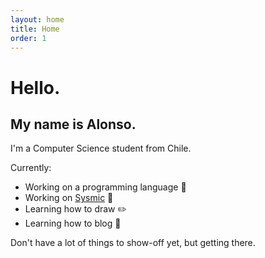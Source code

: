 ```yaml
---
layout: home
title: Home
order: 1
---
```


# Hello.

## My name is Alonso.

I'm a Computer Science student from Chile.

<!-- Currently working on a programming language 🔨, working on <a href="https://sysmic.cl/" target="_blank">Sysmic</a> 🤖 and learning how to draw ✏ and how to blog 📝.-->
Currently:
- Working on a programming language 🔨
- Working on  <a href="https://sysmic.cl/" target="_blank">Sysmic</a> 🤖
- Learning how to draw ✏️
- Learning how to blog 📙

Don't have a lot of things to show-off yet, but getting there.
